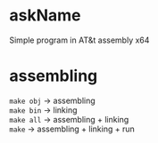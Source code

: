 # askName
Simple program in AT&amp;t assembly x64
# assembling
`make obj` -> assembling  
`make bin` -> linking  
`make all` -> assembling + linking  
`make`     -> assembling + linking + run  

